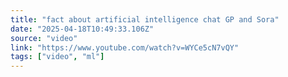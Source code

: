 ```yaml
---
title: "fact about artificial intelligence chat GP and Sora"
date: "2025-04-18T10:49:33.106Z"
source: "video"
link: "https://www.youtube.com/watch?v=WYCe5cN7vQY"
tags: ["video", "ml"]
---
```



